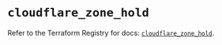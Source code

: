 # `cloudflare_zone_hold`

Refer to the Terraform Registry for docs: [`cloudflare_zone_hold`](https://registry.terraform.io/providers/cloudflare/cloudflare/5.8.2/docs/resources/zone_hold).
